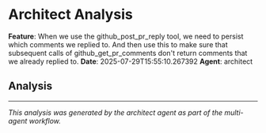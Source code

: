 # Architect Analysis

**Feature**: When we use the github_post_pr_reply tool, we need to persist which comments we replied to. And then use this to make sure that subsequent calls of github_get_pr_comments don't return comments that we already replied to.
**Date**: 2025-07-29T15:55:10.267392
**Agent**: architect

## Analysis



---
*This analysis was generated by the architect agent as part of the multi-agent workflow.*
